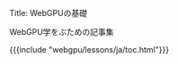 Title: WebGPUの基礎

WebGPU学をぶための記事集

{{{include "webgpu/lessons/ja/toc.html"}}}

<!--

{{{table_of_contents}}}

-->